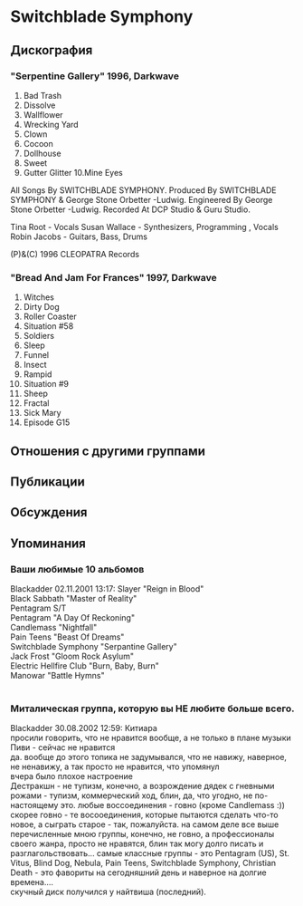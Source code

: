 # Switchblade Symphony



## Дискография

### "Serpentine Gallery" 1996, Darkwave

1.  Bad Trash
2.  Dissolve
3.  Wallflower
4.  Wrecking Yard
5.  Clown
6.  Cocoon
7.  Dollhouse
8.  Sweet
9.  Gutter Glitter
10.Mine Eyes

All Songs By SWITCHBLADE SYMPHONY.
Produced By SWITCHBLADE SYMPHONY & George Stone Orbetter -Ludwig.
Engineered By George Stone Orbetter -Ludwig.
Recorded At DCP Studio & Guru Studio.

Tina Root - Vocals
Susan Wallace - Synthesizers, Programming , Vocals
Robin Jacobs - Guitars, Bass, Drums

(P)&(C) 1996 CLEOPATRA Records

### "Bread And Jam For Frances" 1997, Darkwave

01. Witches
02. Dirty Dog
03. Roller Coaster
04. Situation #58
05. Soldiers
06. Sleep
07. Funnel
08. Insect
09. Rampid
10. Situation #9
11. Sheep
12. Fractal
13. Sick Mary
14. Episode G15


## Отношения с другими группами


## Публикации


## Обсуждения


## Упоминания

### Ваши любимые 10 альбомов

Blackadder 02.11.2001 13:17:
Slayer "Reign in Blood"<BR>Black Sabbath "Master of Reality"<BR>Pentagram S/T<BR>Pentagram "A Day Of Reckoning"<BR>Candlemass "Nightfall"<BR>Pain Teens "Beast Of Dreams"<BR>Switchblade Symphony "Serpantine Gallery"<BR>Jack Frost "Gloom Rock Asylum"<BR>Electric Hellfire Club "Burn, Baby, Burn"<BR>Manowar "Battle Hymns"<BR><BR>

### Миталическая группа, которую вы НЕ любите больше всего.

Blackadder 30.08.2002 12:59:
Китиара<BR>просили говорить, что не нравится вообще, а не только в плане музыки<BR>Пиви - сейчас не нравится<BR>да. вообще до этого топика не задумывался, что не навижу, наверное, не ненавижу, а так просто не нравится, что упомянул<BR>вчера было плохое настроение<BR>Дестракшн - не тупизм, конечно, а возрождение дядек с гневными рожами - тупизм, коммерческий ход, блин, да, что угодно, не по-настоящему это. любые воссоединения - говно (кроме Candlemass :))<BR>скорее говно - те восооединения, которые пытаются сделать что-то новое, а сыграть старое - так, пожалуйста. на самом деле все выше перечисленные мною группы, конечно, не говно, а профессионалы своего жанра, просто не нравятся, блин так могу долго писать и разглагольствовать... самые классные группы - это Pentagram (US), St. Vitus, Blind Dog, Nebula, Pain Teens, Switchblade Symphony, Christian Death - это фавориты на сегодняшний день и наверное на долгие времена....<BR>скучный диск получился у найтвиша (последний). <BR>

